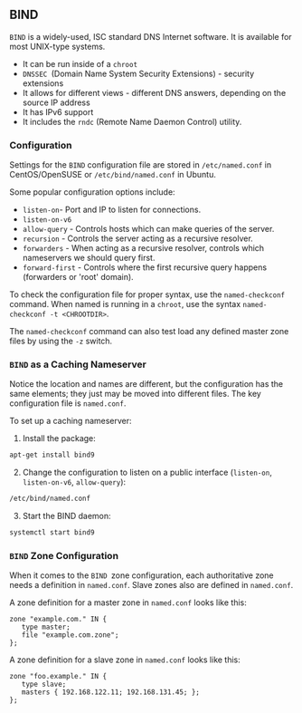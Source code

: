 ## BIND

`BIND` is a widely-used, ISC standard DNS Internet software. It is available for most UNIX-type systems. 

- It can be run inside of a `chroot`
- `DNSSEC `(Domain Name System Security Extensions) - security extensions
- It allows for different views - different DNS answers, depending on the source IP address
- It has IPv6 support
- It includes the `rndc` (Remote Name Daemon Control) utility.


### Configuration

Settings for the `BIND` configuration file are stored in `/etc/named.conf` in CentOS/OpenSUSE or `/etc/bind/named.conf` in Ubuntu.

Some popular configuration options include:

- `listen-on`- Port and IP to listen for connections.
- `listen-on-v6` 
- `allow-query` - Controls hosts which can make queries of the server.
- `recursion` - Controls the server acting as a recursive resolver.
- `forwarders` - When acting as a recursive resolver, controls which nameservers we should query first.
- `forward-first` - Controls where the first recursive query happens (forwarders or 'root' domain).

To check the configuration file for proper syntax, use the `named-checkconf` command. When named is running in a `chroot`, use the syntax `named-checkconf -t <CHROOTDIR>`.

The `named-checkconf` command can also test load any defined master zone files by using the `-z` switch.


### `BIND` as a Caching Nameserver

Notice the location and names are different, but the configuration has the same elements; they just may be moved into different files. The key configuration file is `named.conf`.

To set up a caching nameserver:

1. Install the package:

```bash
apt-get install bind9
```
2. Change the configuration to listen on a public interface (`listen-on`, `listen-on-v6`, `allow-query`):

```bash
/etc/bind/named.conf
```

3. Start the BIND daemon:

```bash
systemctl start bind9
```


### `BIND` Zone Configuration

When it comes to the `BIND `zone configuration, each authoritative zone needs a definition in `named.conf`. Slave zones also are defined in `named.conf`.

A zone definition for a master zone in `named.conf` looks like this:

```
zone "example.com." IN {
   type master;
   file "example.com.zone";
}; 
```

A zone definition for a slave zone in `named.conf` looks like this:

```
zone "foo.example." IN {
   type slave;
   masters { 192.168.122.11; 192.168.131.45; };
};
```
